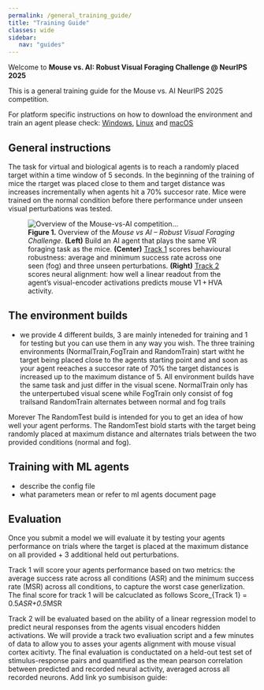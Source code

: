 ```yaml
---
permalink: /general_training_guide/
title: "Training Guide"
classes: wide
sidebar:
   nav: "guides"
---
```


Welcome to **Mouse vs. AI: Robust Visual Foraging Challenge @ NeurIPS 2025**

This is a general training guide for the Mouse vs. AI NeurIPS 2025 competition.

For platform specific instructions on how to download the environment and train an agent please check:
[Windows](/training-guide-windowsI/), [Linux](/training-guide-linux/) and [macOS](/training-guide-macos/)


## General instructions
The task for virtual and biological agents is to reach a randomly placed target within a time window of 5 seconds. In the beginning of the training of mice the rtarget was placed close to them and target distance was increases incrementally when agents hit a 70% succesor rate.
Mice were trained on the normal condition before there performance under unseen visual perturbations was tested. 



<figure class="competition-diagram">
  <img src="/assets/images/Figure_unity.png"
       alt="Overview of the Mouse-vs-AI competition…">

  <figcaption class="fig-caption">
    <strong>Figure&nbsp;1.</strong> Overview of the <em>Mouse&nbsp;vs&nbsp;AI – Robust Visual Foraging Challenge</em>.
    <strong>(Left)</strong> Build an AI agent that plays the same VR foraging task as the mice.
    <strong>(Center)</strong> <u>Track 1</u> scores behavioural robustness: average and minimum success rate across one seen (fog) and three unseen perturbations.
    <strong>(Right)</strong> <u>Track 2</u> scores neural alignment: how well a linear readout from the agent’s visual-encoder activations predicts mouse V1 + HVA activity.
  </figcaption>
</figure>

## The environment builds
- we provide 4 different builds, 3 are mainly inteneded for training and 1 for testing but you can use them in any way you wish.
The three training environments (NormalTrain,FogTrain and RandomTrain) start witht he target being placed close to the agents starting point and and soon as your agent reeaches a succesor rate of 70% the target distances is increased up to the maximum distance of 5.
All environment builds have the same task and just differ in the visual scene. NormalTrain only has the unterpertubed visual scene while FogTrain only consist of fog trailsand RandomTrain alternates between normal and fog trails

Morever The RandomTest build is intended for you to get an idea of how well your agent performs. The RandomTest biold starts with the target being randomly placed at maximum distance and alternates trials between the two provided conditions (normal and fog).

## Training with ML agents
- describe the config file
- what parameters mean or refer to ml agents document page




## Evaluation
Once you submit a model we will evaluate it by testing your agents performance on trials where the target is placed at the maximum distance on all provided + 3 additional held out perturbations.

Track 1 will score your agents performance based on two metrics: the average success rate across  all conditions (ASR) and the minimum success rate (MSR) across all conditions, to capture the worst case generlization. The final score for track 1 will be calcuclated as follows Score_{Track 1} = 0.5*ASR+0.5*MSR

Track 2 will be evaluated based on the ability of a linear regression model to predict neural responses from the agents visual encoders hidden activations. We will provide a track two evaliuation script and a few minutes of data to allow you to asses your agents alignment with mouse visual cortex acitivty.
The final evaluation is conductated on a held-out test set of stimulus-response pairs and quantified as the mean pearson correlation between predicted and recorded neural activity, averaged across all recorded neurons.
 Add link yo sumbisison guide:
##
